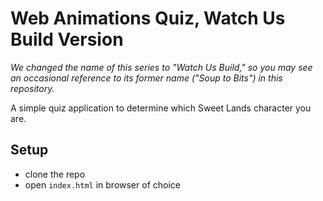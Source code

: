 # Web Animations Quiz, Watch Us Build Version

*We changed the name of this series to "Watch Us Build," so you may see an occasional reference to its former name ("Soup to Bits") in this repository.*

A simple quiz application to determine which Sweet Lands character you are.

## Setup

- clone the repo
- open `index.html` in browser of choice
